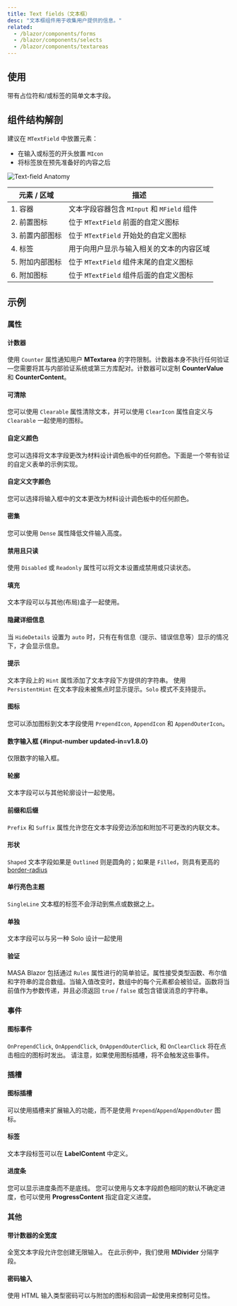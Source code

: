 ```yaml
---
title: Text fields（文本框）
desc: "文本框组件用于收集用户提供的信息。"
related:
  - /blazor/components/forms
  - /blazor/components/selects
  - /blazor/components/textareas
---
```


## 使用

带有占位符和/或标签的简单文本字段。

<text-fields-usage></text-fields-usage>

## 组件结构解剖

建议在 `MTextField` 中放置元素：

* 在输入或标签的开头放置 `MIcon`
* 将标签放在预先准备好的内容之后

![Text-field Anatomy](https://cdn.masastack.com/stack/doc/masablazor/anatomy/text-field-anatomy.png)

| 元素 / 区域 | 描述 |
| - | - |
| 1. 容器 | 文本字段容器包含 `MInput` 和 `MField` 组件 |
| 2. 前置图标 | 位于 `MTextField` 前面的自定义图标 |
| 3. 前置内部图标 | 位于 `MTextField` 开始处的自定义图标 |
| 4. 标签 | 用于向用户显示与输入相关的文本的内容区域 |
| 5. 附加内部图标 | 位于 `MTextField` 组件末尾的自定义图标 |
| 6. 附加图标  | 位于 `MTextField` 组件后面的自定义图标 |

## 示例

### 属性

#### 计数器

使用 `Counter` 属性通知用户 **MTextarea** 的字符限制。计数器本身不执行任何验证—您需要将其与内部验证系统或第三方库配对。计数器可以定制 **CounterValue** 和 **CounterContent**。

<masa-example file="Examples.components.text_fields.Counter"></masa-example>

#### 可清除

您可以使用 `Clearable` 属性清除文本，并可以使用 `ClearIcon` 属性自定义与 `Clearable` 一起使用的图标。

<masa-example file="Examples.components.text_fields.Clearable"></masa-example>

#### 自定义颜色

您可以选择将文本字段更改为材料设计调色板中的任何颜色。下面是一个带有验证的自定义表单的示例实现。

<masa-example file="Examples.components.text_fields.CustomColors"></masa-example>

#### 自定义文字颜色

您可以选择将输入框中的文本更改为材料设计调色板中的任何颜色。

<masa-example file="Examples.components.text_fields.CustomTextColors"></masa-example>

#### 密集

您可以使用 `Dense` 属性降低文件输入高度。

<masa-example file="Examples.components.text_fields.Dense"></masa-example>

#### 禁用且只读

使用 `Disabled` 或 `Readonly` 属性可以将文本设置成禁用或只读状态。

<masa-example file="Examples.components.text_fields.DisabledAndReadonly"></masa-example>

#### 填充

文本字段可以与其他(布局)盒子一起使用。

<masa-example file="Examples.components.text_fields.Filled"></masa-example>

#### 隐藏详细信息

当 `HideDetails` 设置为 `auto` 时，只有在有信息（提示、错误信息等）显示的情况下，才会显示信息。

<masa-example file="Examples.components.text_fields.HideDetails"></masa-example>

#### 提示

文本字段上的 `Hint` 属性添加了文本字段下方提供的字符串。 使用 `PersistentHint` 在文本字段未被焦点时显示提示。`Solo` 模式不支持提示。

<masa-example file="Examples.components.text_fields.Hint"></masa-example>

#### 图标

您可以添加图标到文本字段使用 `PrependIcon`, `AppendIcon` 和 `AppendOuterIcon`。

<masa-example file="Examples.components.text_fields.Icons"></masa-example>

#### 数字输入框 {#input-number updated-in=v1.8.0}

仅限数字的输入框。

<masa-example file="Examples.components.text_fields.Number"></masa-example>

#### 轮廓

文本字段可以与其他轮廓设计一起使用。

<masa-example file="Examples.components.text_fields.Outlined"></masa-example>

#### 前缀和后缀

`Prefix` 和 `Suffix` 属性允许您在文本字段旁边添加和附加不可更改的内联文本。

<masa-example file="Examples.components.text_fields.PrefixesAndSuffixes"></masa-example>

#### 形状

`Shaped` 文本字段如果是 `Outlined` 则是圆角的；如果是 `Filled`，则具有更高的   [border-radius](/blazor/styles-and-animations/border-radius)

<masa-example file="Examples.components.text_fields.Shaped"></masa-example>

#### 单行亮色主题

`SingleLine` 文本框的标签不会浮动到焦点或数据之上。

<masa-example file="Examples.components.text_fields.SingleLine"></masa-example>

#### 单独

文本字段可以与另一种 Solo 设计一起使用

<masa-example file="Examples.components.text_fields.Solo"></masa-example>

#### 验证

MASA Blazor 包括通过 `Rules` 属性进行的简单验证。属性接受类型函数、布尔值和字符串的混合数组。当输入值改变时，数组中的每个元素都会被验证。函数将当前值作为参数传递，并且必须返回 `true` / `false` 或包含错误消息的字符串。

<masa-example file="Examples.components.text_fields.Validation"></masa-example>

### 事件

#### 图标事件

`OnPrependClick`, `OnAppendClick`, `OnAppendOuterClick`, 和 `OnClearClick`  将在点击相应的图标时发出。 请注意，如果使用图标插槽，将不会触发这些事件。

<masa-example file="Examples.components.text_fields.IconEvents"></masa-example>

### 插槽

#### 图标插槽

可以使用插槽来扩展输入的功能，而不是使用 `Prepend`/`Append`/`AppendOuter` 图标。

<masa-example file="Examples.components.text_fields.IconSlots"></masa-example>

#### 标签

文本字段标签可以在 **LabelContent** 中定义。

<masa-example file="Examples.components.text_fields.Label"></masa-example>

#### 进度条

您可以显示进度条而不是底线。 您可以使用与文本字段颜色相同的默认不确定进度，也可以使用 **ProgressContent** 指定自定义进度。

<masa-example file="Examples.components.text_fields.Progress"></masa-example>

### 其他

#### 带计数器的全宽度

全宽文本字段允许您创建无限输入。 在此示例中，我们使用 **MDivider** 分隔字段。

<masa-example file="Examples.components.text_fields.FullWidthWithCounter"></masa-example>

#### 密码输入

使用 HTML 输入类型密码可以与附加的图标和回调一起使用来控制可见性。

<masa-example file="Examples.components.text_fields.PasswordInput"></masa-example>